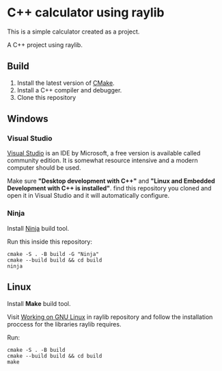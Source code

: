 # C++ calculator using raylib

This is a simple calculator created as a project.

A C++ project using raylib. 

## Build
1. Install the  latest version of [CMake](https://cmake.org/download/).
2. Install a C++ compiler and debugger.
3. Clone this repository
## Windows

### Visual Studio
[Visual Studio](https://visualstudio.microsoft.com/) is an IDE by Microsoft, a free version is available called community edition. It is somewhat resource intensive and a modern computer should be used.

Make sure **"Desktop development with C++"** and **"Linux and Embedded Development with C++ is installed"**. find this repository you cloned and open it in Visual Studio and it will automatically configure. 
### Ninja
Install [Ninja](https://github.com/ninja-build/ninja/releases) build tool.

Run this inside this repository: 
```
cmake -S . -B build -G "Ninja"
cmake --build build && cd build
ninja
```

## Linux
Install **Make** build tool.

Visit [Working on GNU Linux](https://github.com/raysan5/raylib/wiki/Working-on-GNU-Linux) in raylib repository and follow the installation proccess for the libraries raylib requires.

Run:
```
cmake -S . -B build
cmake --build build && cd build
make
```
